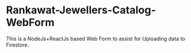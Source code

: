 # Rankawat-Jewellers-Catalog-WebForm
This is a NodeJs+ReactJs based Web Form to assist for Uploading data to Firestore.
